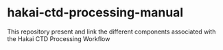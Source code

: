 # hakai-ctd-processing-manual
This repository present and link the different components associated with the Hakai CTD Processing Workflow
